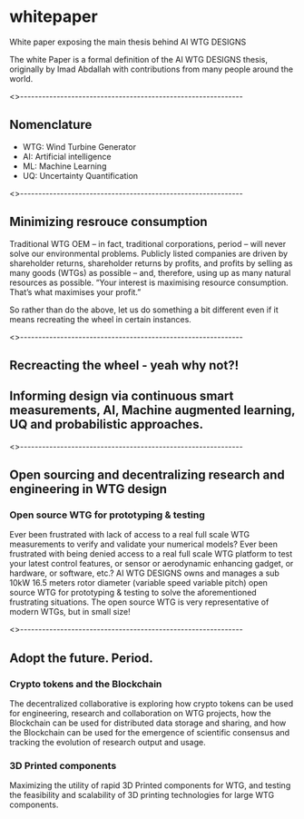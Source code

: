 # whitepaper
White paper exposing the main thesis behind AI WTG DESIGNS

The white Paper is a formal definition of the AI WTG DESIGNS thesis, originally by Imad Abdallah with contributions 
from many people around the world.

<>-------------------------------------------------------------
## Nomenclature
* WTG: Wind Turbine Generator
* AI: Artificial intelligence
* ML: Machine Learning
* UQ: Uncertainty Quantification

<>-------------------------------------------------------------
## Minimizing resrouce consumption
Traditional WTG OEM – in fact, traditional corporations, period – will never solve our environmental problems. Publicly listed companies are driven by shareholder returns, shareholder returns by profits, and profits by selling as many goods (WTGs) as possible – and, therefore, using up as many natural resources as possible. “Your interest is maximising resource consumption. That’s what maximises your profit.”

So rather than do the above, let us do something a bit different even if it means recreating the wheel in certain instances.

<>-------------------------------------------------------------
## Recreacting the wheel - yeah why not?!


## Informing design via continuous smart measurements, AI, Machine augmented learning, UQ and probabilistic approaches.


<>-------------------------------------------------------------
## Open sourcing and decentralizing research and engineering in WTG design
### Open source WTG for prototyping & testing
Ever been frustrated with lack of access to a real full scale WTG measurements to verify and validate your numerical models? Ever been frustrated with being denied access to a real full scale WTG platform to test your latest control features, or sensor or aerodynamic enhancing gadget, or hardware, or software, etc.? AI WTG DESIGNS owns and manages a sub 10kW 16.5 meters rotor diameter (variable speed variable pitch) open source WTG for prototyping & testing to solve the aforementioned frustrating situations. The open source WTG is very representative of modern WTGs, but in small size!

<>-------------------------------------------------------------
## Adopt the future. Period.
### Crypto tokens and the Blockchain
The  decentralized collaborative is exploring how crypto tokens can be used for engineering, research and collaboration on WTG projects, how the Blockchain can be used for distributed data storage and sharing, and how the Blockchain can be used for the emergence of scientific consensus and tracking the evolution of research output and usage. 

### 3D Printed components
Maximizing the utility of rapid 3D Printed components for WTG, and testing the feasibility and scalability of 3D printing technologies for large WTG components.
